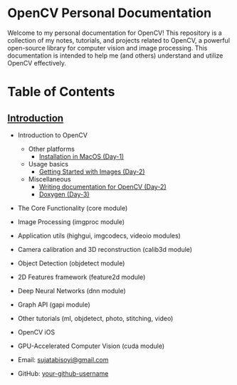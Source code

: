 # OpenCV Personal Documentation

Welcome to my personal documentation for OpenCV! This repository is a collection of my notes, tutorials, and projects related to OpenCV, a powerful open-source library for computer vision and image processing. This documentation is intended to help me (and others) understand and utilize OpenCV effectively.

# Table of Contents

## [Introduction](https://github.com/shyama7004/OpenCV-Personal-Documentation/blob/main/readme.md/Introduction.md)

- Introduction to OpenCV
   - Other platforms
      - [Installation in MacOS (Day-1)](https://github.com/shyama7004/OpenCV-Personal-Documentation-MacOS-/blob/main/readme.md/Installation.md)
   - Usage basics
      - [Getting Started with Images (Day-2)](https://github.com/shyama7004/OpenCV-Personal-Documentation-MacOS-/blob/main/readme.md/Usage%20basics.md)
   - Miscellaneous
      - [Writing documentation for OpenCV (Day-2)](https://github.com/shyama7004/OpenCV-Personal-Documentation-MacOS-/blob/main/readme.md/Writing%20documentation%20for%20OpenCV.md)
      - [Doxygen (Day-3)](https://github.com/shyama7004/OpenCV-Personal-Documentation-MacOS-/tree/main/readme.md/Doxygen.md)

- The Core Functionality (core module) 
- Image Processing (imgproc module) 
- Application utils (highgui, imgcodecs, videoio modules)  
- Camera calibration and 3D reconstruction (calib3d module) 
- Object Detection (objdetect module) 
- 2D Features framework (feature2d module) 
- Deep Neural Networks (dnn module)
- Graph API (gapi module) 
- Other tutorials (ml, objdetect, photo, stitching, video) 
- OpenCV iOS 
- GPU-Accelerated Computer Vision (cuda module) 

- Email: [sujatabisoyi@gmail.com](https://mail.google.com/)
- GitHub: [your-github-username](https://github.com/shyama7004)
